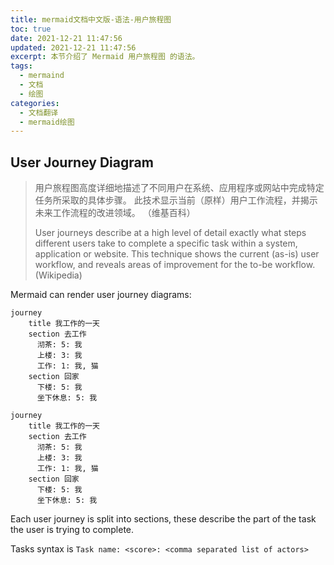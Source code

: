 ```yaml
---
title: mermaid文档中文版-语法-用户旅程图
toc: true
date: 2021-12-21 11:47:56
updated: 2021-12-21 11:47:56
excerpt: 本节介绍了 Mermaid 用户旅程图 的语法。
tags:
  - mermaind
  - 文档
  - 绘图
categories:
  - 文档翻译
  - mermaid绘图
---
```


## User Journey Diagram

> 用户旅程图高度详细地描述了不同用户在系统、应用程序或网站中完成特定任务所采取的具体步骤。 此技术显示当前（原样）用户工作流程，并揭示未来工作流程的改进领域。 （维基百科）
>
> User journeys describe at a high level of detail exactly what steps different users take to complete a specific task within a system, application or website. This technique shows the current (as-is) user workflow, and reveals areas of improvement for the to-be workflow. (Wikipedia)

Mermaid can render user journey diagrams:

```text
journey
    title 我工作的一天
    section 去工作
      沏茶: 5: 我
      上楼: 3: 我
      工作: 1: 我, 猫
    section 回家
      下楼: 5: 我
      坐下休息: 5: 我
```

```mermaid
journey
    title 我工作的一天
    section 去工作
      沏茶: 5: 我
      上楼: 3: 我
      工作: 1: 我, 猫
    section 回家
      下楼: 5: 我
      坐下休息: 5: 我
```

Each user journey is split into sections, these describe the part of the task
the user is trying to complete.

Tasks syntax is `Task name: <score>: <comma separated list of actors>`
